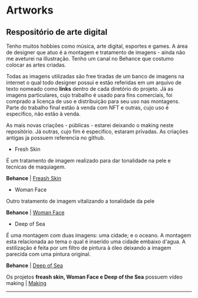 # Artworks

## Respositório de arte digital

Tenho muitos hobbies como música, arte digital, esportes e games. A área de designer que atuo é a montagem e tratamento de imagens - ainda não me aveturei na illustração. Tenho um canal no Behance que costumo colocar as artes criadas.

Todas as imagens utilizadas são free tiradas de um banco de imagens na internet o qual todo designer possui e estão referidas em um arquivo de texto nomeado como **links** dentro de cada diretório do projeto. Já as imagens particulares, cujo trabalho é usado para fins comerciais, foi comprado a licença de uso e distribuição para seu uso nas montagens. Parte do trabalho final estão à venda com NFT e outras, cujo uso é especifico, não estão à venda.

As mais novas criações - públicas - estarei deixando o making neste repositório. Já outras, cujo fim é especifico, estaram privadas.
As criações antigas ja possuem referencia no github. 



- Fresh Skin

É um tratamento de imagem realizado para dar tonalidade na pele e tecnicas de maquiagem.

**Behance** | <a href="https://www.behance.net/gallery/134615461/Fresh-Skin"> Freash Skin </a>

- Woman Face

Outro tratamento de imagem vitalizando a tonalidade da pele

**Behance** | <a href="https://www.behance.net/portfolio/editor?project_id=134640771"> Woman Face </a>

- Deep of Sea

É uma montagem com duas imagens: uma cidade; e o oceano. A montagem esta relacionada ao tema o qual é inserido uma cidade embaixo d'agua.
A estilização é feita por um filtro de pintura à óleo deixando a imagem parecida com uma pintura original.

**Behance** | <a href="https://www.behance.net/gallery/134615691/deep-of-the-Sea"> Deep of Sea </a>


Os projetos **freash skin, Woman Face e Deep of the Sea** possuem vídeo making | <a href="https://www.youtube.com/watch?v=pfV35_w7foY&t=715s">Making</a>

<hr>
